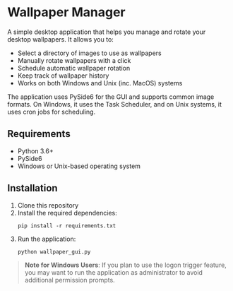 # Wallpaper Manager

A simple desktop application that helps you manage and rotate your desktop wallpapers. It allows you to:

- Select a directory of images to use as wallpapers
- Manually rotate wallpapers with a click
- Schedule automatic wallpaper rotation
- Keep track of wallpaper history
- Works on both Windows and Unix (inc. MacOS) systems

The application uses PySide6 for the GUI and supports common image formats. On Windows, it uses the Task Scheduler, and on Unix systems, it uses cron jobs for scheduling.

## Requirements

- Python 3.6+
- PySide6
- Windows or Unix-based operating system

## Installation

1. Clone this repository
2. Install the required dependencies:
   ```
   pip install -r requirements.txt
   ```
3. Run the application:
   ```
   python wallpaper_gui.py
   ``` 

> **Note for Windows Users**: If you plan to use the logon trigger feature, you may want to run the application as administrator to avoid additional permission prompts. 